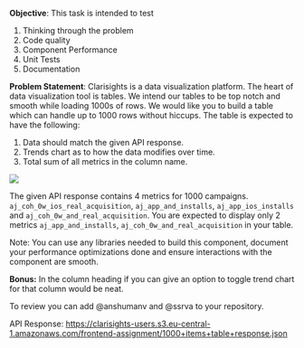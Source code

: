 
**Objective**: This task is intended to test
1. Thinking through the problem
2. Code quality
3. Component Performance
4. Unit Tests
5. Documentation

**Problem Statement**: Clarisights is a data visualization platform. The heart of data visualization tool is tables. 
We intend our tables to be top notch and smooth while loading 1000s of rows. We would like you to build a table which
can handle up to 1000 rows without hiccups. The table is expected to have the following:

1. Data should match the given API response.
2. Trends chart as to how the data modifies over time.
3. Total sum of all metrics in the column name.

![](https://i.imgur.com/VrXM3fU.png)

The given API response contains 4 metrics for 1000 campaigns. 
`aj_coh_0w_ios_real_acquisition`, `aj_app_and_installs`, `aj_app_ios_installs` and `aj_coh_0w_and_real_acquisition`. 
You are expected to display only 2 metrics `aj_app_and_installs`, `aj_coh_0w_and_real_acquisition` in your table.

Note: You can use any libraries needed to build this component, document your performance optimizations done and ensure interactions with the component are smooth.

**Bonus:** In the column heading if you can give an option to toggle trend chart for that column would be neat.

To review you can add @anshumanv and @ssrva to your repository.

API Response: https://clarisights-users.s3.eu-central-1.amazonaws.com/frontend-assignment/1000+items+table+response.json
